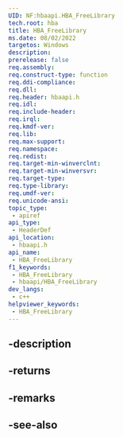 ```yaml
---
UID: NF:hbaapi.HBA_FreeLibrary
tech.root: hba
title: HBA_FreeLibrary
ms.date: 08/02/2022
targetos: Windows
description: 
prerelease: false
req.assembly: 
req.construct-type: function
req.ddi-compliance: 
req.dll: 
req.header: hbaapi.h
req.idl: 
req.include-header: 
req.irql: 
req.kmdf-ver: 
req.lib: 
req.max-support: 
req.namespace: 
req.redist: 
req.target-min-winverclnt: 
req.target-min-winversvr: 
req.target-type: 
req.type-library: 
req.umdf-ver: 
req.unicode-ansi: 
topic_type:
 - apiref
api_type:
 - HeaderDef
api_location:
 - hbaapi.h
api_name:
 - HBA_FreeLibrary
f1_keywords:
 - HBA_FreeLibrary
 - hbaapi/HBA_FreeLibrary
dev_langs:
 - c++
helpviewer_keywords:
 - HBA_FreeLibrary
---
```


## -description

## -returns

## -remarks

## -see-also

